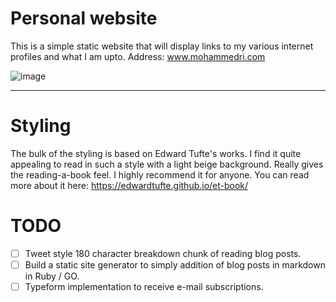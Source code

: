 # Personal website
This is a simple static website that will display links to my various internet profiles and what I am upto.
Address: www.mohammedri.com

![image](https://user-images.githubusercontent.com/6232733/34442762-36200cb2-ec92-11e7-8231-e7f9dff87c67.png)


---------------------------------------------------------------------------------------

# Styling
The bulk of the styling is based on Edward Tufte's works. I find it quite appealing to read in such a style with a light beige background. Really gives the reading-a-book feel. I highly recommend it for anyone. You can read more about it here: https://edwardtufte.github.io/et-book/

# TODO
- [ ] Tweet style 180 character breakdown chunk of reading blog posts.
- [ ] Build a static site generator to simply addition of blog posts in markdown in Ruby / GO.
- [ ] Typeform implementation to receive e-mail subscriptions.
